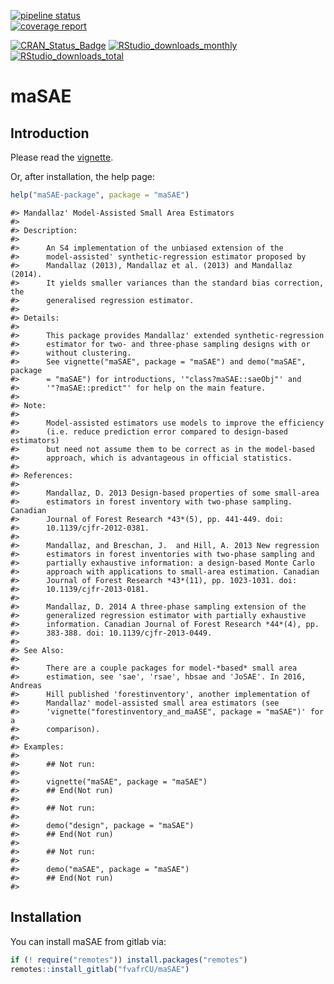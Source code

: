 [![pipeline status](https://gitlab.com/fvafrCU/maSAE/badges/master/pipeline.svg)](https://gitlab.com/fvafrCU/maSAE/commits/master)    
[![coverage report](https://gitlab.com/fvafrCU/maSAE/badges/master/coverage.svg)](https://gitlab.com/fvafrCU/maSAE/commits/master)
<!-- 
    [![Build Status](https://travis-ci.org/fvafrCU/maSAE.svg?branch=master)](https://travis-ci.org/fvafrCU/maSAE)
    [![Coverage Status](https://codecov.io/github/fvafrCU/maSAE/coverage.svg?branch=master)](https://codecov.io/github/fvafrCU/maSAE?branch=master)
-->
[![CRAN_Status_Badge](https://www.r-pkg.org/badges/version/maSAE)](https://cran.r-project.org/package=maSAE)
[![RStudio_downloads_monthly](https://cranlogs.r-pkg.org/badges/maSAE)](https://cran.r-project.org/package=maSAE)
[![RStudio_downloads_total](https://cranlogs.r-pkg.org/badges/grand-total/maSAE)](https://cran.r-project.org/package=maSAE)

<!-- README.md is generated from README.Rmd. Please edit that file -->



# maSAE
## Introduction
Please read the
[vignette](https://CRAN.R-project.org/package=maSAE/vignettes/maSAE.pdf).
<!-- 

-->

Or, after installation, the help page:

```r
help("maSAE-package", package = "maSAE")
```

```
#> Mandallaz' Model-Assisted Small Area Estimators
#> 
#> Description:
#> 
#>      An S4 implementation of the unbiased extension of the
#>      model-assisted' synthetic-regression estimator proposed by
#>      Mandallaz (2013), Mandallaz et al. (2013) and Mandallaz (2014).
#>      It yields smaller variances than the standard bias correction, the
#>      generalised regression estimator.
#> 
#> Details:
#> 
#>      This package provides Mandallaz' extended synthetic-regression
#>      estimator for two- and three-phase sampling designs with or
#>      without clustering.
#>      See vignette("maSAE", package = "maSAE") and demo("maSAE", package
#>      = "maSAE") for introductions, '"class?maSAE::saeObj"' and
#>      '"?maSAE::predict"' for help on the main feature.
#> 
#> Note:
#> 
#>      Model-assisted estimators use models to improve the efficiency
#>      (i.e. reduce prediction error compared to design-based estimators)
#>      but need not assume them to be correct as in the model-based
#>      approach, which is advantageous in official statistics.
#> 
#> References:
#> 
#>      Mandallaz, D. 2013 Design-based properties of some small-area
#>      estimators in forest inventory with two-phase sampling. Canadian
#>      Journal of Forest Research *43*(5), pp. 441-449. doi:
#>      10.1139/cjfr-2012-0381.
#> 
#>      Mandallaz, and Breschan, J.  and Hill, A. 2013 New regression
#>      estimators in forest inventories with two-phase sampling and
#>      partially exhaustive information: a design-based Monte Carlo
#>      approach with applications to small-area estimation. Canadian
#>      Journal of Forest Research *43*(11), pp. 1023-1031. doi:
#>      10.1139/cjfr-2013-0181.
#> 
#>      Mandallaz, D. 2014 A three-phase sampling extension of the
#>      generalized regression estimator with partially exhaustive
#>      information. Canadian Journal of Forest Research *44*(4), pp.
#>      383-388. doi: 10.1139/cjfr-2013-0449.
#> 
#> See Also:
#> 
#>      There are a couple packages for model-*based* small area
#>      estimation, see 'sae', 'rsae', hbsae and 'JoSAE'. In 2016, Andreas
#>      Hill published 'forestinventory', another implementation of
#>      Mandallaz' model-assisted small area estimators (see
#>      'vignette("forestinventory_and_maASE", package = "maSAE")' for a
#>      comparison).
#> 
#> Examples:
#> 
#>      ## Not run:
#>      
#>      vignette("maSAE", package = "maSAE")
#>      ## End(Not run)
#>      
#>      ## Not run:
#>      
#>      demo("design", package = "maSAE")
#>      ## End(Not run)
#>      
#>      ## Not run:
#>      
#>      demo("maSAE", package = "maSAE")
#>      ## End(Not run)
#> 
```

## Installation

You can install maSAE from gitlab via:


```r
if (! require("remotes")) install.packages("remotes")
remotes::install_gitlab("fvafrCU/maSAE")
```


